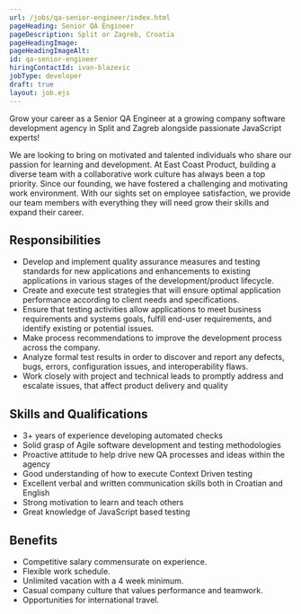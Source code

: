 ```yaml
---
url: /jobs/qa-senior-engineer/index.html
pageHeading: Senior QA Engineer
pageDescription: Split or Zagreb, Croatia
pageHeadingImage:
pageHeadingImageAlt:
id: qa-senior-engineer
hiringContactId: ivan-blazevic
jobType: developer
draft: true
layout: job.ejs
---
```


<p>Grow your career as a Senior QA Engineer at a growing company software development agency in Split and Zagreb alongside passionate JavaScript experts!</p>

<p>We are looking to bring on motivated and talented individuals who share our passion for learning and development. At East Coast Product, building a diverse team with a collaborative work culture has always been a top priority. Since our founding, we have fostered a challenging and motivating work environment. With our sights set on employee satisfaction, we provide our team members with everything they will need grow their skills and expand their career.</p>

<h2 class="text-heading-two">Responsibilities</h2>

<ul>
  <li>Develop and implement quality assurance measures and testing standards for new applications and enhancements to existing applications  in various stages of the development/product lifecycle.</li>
  <li>Create and execute test strategies that will ensure optimal application performance according to client needs and specifications.</li>
  <li>Ensure that testing activities allow applications to meet business requirements and systems goals, fulfill end-user requirements, and identify existing or potential issues. </li>
  <li>Make process recommendations to improve the development process across the company.</li>
  <li>Analyze formal test results in order to discover and report any defects, bugs, errors, configuration issues, and interoperability flaws.</li>
  <li>Work closely with project and technical leads to promptly address and escalate issues, that affect product delivery and quality</li>
</ul>

<h2 class="text-heading-two">Skills and Qualifications</h2>

<ul>
  <li>3+ years of experience developing automated checks</li>
  <li>Solid grasp of Agile software development and testing methodologies</li>
  <li>Proactive attitude to help drive new QA processes and ideas within the agency</li>
  <li>Good understanding of how to execute Context Driven testing</li>
  <li>Excellent verbal and written communication skills both in Croatian and English</li>
  <li>Strong motivation to learn and teach others</li>
  <li>Great knowledge of JavaScript based testing</li>
</ul>

<h2 class="text-heading-two">Benefits</h2>

<ul>
  <li>Competitive salary commensurate on experience.</li>
  <li>Flexible work schedule.</li>
  <li>Unlimited vacation with a 4 week minimum.</li>
  <li>Casual company culture that values performance and teamwork.</li>
  <li>Opportunities for international travel.</li>
</ul>
